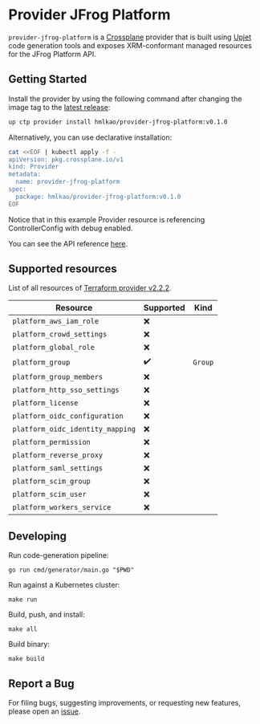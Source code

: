# Provider JFrog Platform

`provider-jfrog-platform` is a [Crossplane](https://crossplane.io/) provider that
is built using [Upjet](https://github.com/crossplane/upjet) code
generation tools and exposes XRM-conformant managed resources for the
JFrog Platform API.

## Getting Started

Install the provider by using the following command after changing the image tag
to the [latest release](https://marketplace.upbound.io/providers/hmlkao/provider-jfrog-platform):

```bash
up ctp provider install hmlkao/provider-jfrog-platform:v0.1.0
```

Alternatively, you can use declarative installation:

```bash
cat <<EOF | kubectl apply -f -
apiVersion: pkg.crossplane.io/v1
kind: Provider
metadata:
  name: provider-jfrog-platform
spec:
  package: hmlkao/provider-jfrog-platform:v0.1.0
EOF
```

Notice that in this example Provider resource is referencing ControllerConfig with debug enabled.

You can see the API reference [here](https://doc.crds.dev/github.com/hmlkao/provider-jfrog-platform).

## Supported resources

List of all resources of [Terraform provider v2.2.2](https://registry.terraform.io/providers/jfrog/platform/2.2.2/docs).

| Resource                         | Supported            | Kind             |
|----------------------------------|----------------------|------------------|
| `platform_aws_iam_role`          | :x:                  |                  |
| `platform_crowd_settings`        | :x:                  |                  |
| `platform_global_role`           | :x:                  |                  |
| `platform_group`                 | :heavy_check_mark:   | `Group`          |
| `platform_group_members`         | :x:                  |                  |
| `platform_http_sso_settings`     | :x:                  |                  |
| `platform_license`               | :x:                  |                  |
| `platform_oidc_configuration`    | :x:                  |                  |
| `platform_oidc_identity_mapping` | :x:                  |                  |
| `platform_permission`            | :x:                  |                  |
| `platform_reverse_proxy`         | :x:                  |                  |
| `platform_saml_settings`         | :x:                  |                  |
| `platform_scim_group`            | :x:                  |                  |
| `platform_scim_user`             | :x:                  |                  |
| `platform_workers_service`       | :x:                  |                  |

## Developing

Run code-generation pipeline:

```console
go run cmd/generator/main.go "$PWD"
```

Run against a Kubernetes cluster:

```console
make run
```

Build, push, and install:

```console
make all
```

Build binary:

```console
make build
```

## Report a Bug

For filing bugs, suggesting improvements, or requesting new features, please
open an [issue](https://github.com/hmlkao/provider-jfrog-platform/issues).
